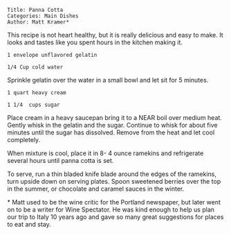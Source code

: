 ~~~ recipe-info
Title: Panna Cotta
Categories: Main Dishes
Author: Matt Kramer*
~~~

This recipe is not heart healthy, but it is really delicious and easy to make. It looks and tastes
like you spent hours in the kitchen making it.

~~~ recipe-ingredients
1 envelope unflavored gelatin

1/4 Cup cold water
~~~

Sprinkle gelatin over the water in a small bowl and let sit for 5 minutes.

~~~ recipe-ingredients
1 quart heavy cream

1 1/4  cups sugar
~~~

Place cream in a heavy saucepan bring it to a NEAR boil over medium heat. Gently whisk in the
gelatin and the sugar. Continue to whisk for about five minutes until the sugar has dissolved.
Remove from the heat and let cool completely.

When mixture is cool, place it in 8- 4 ounce ramekins and refrigerate several hours until panna
cotta is set.

To serve, run a thin bladed knife blade around the edges of the ramekins, turn upside down on
serving plates. Spoon sweetened berries over the top in the summer, or chocolate and caramel sauces
in the winter.

\* Matt used to be the wine critic for the Portland newspaper, but later went on to be a writer for
Wine Spectator. He was kind enough to help us plan our trip to Italy 10 years ago and gave so many
great suggestions for places to eat and stay.
